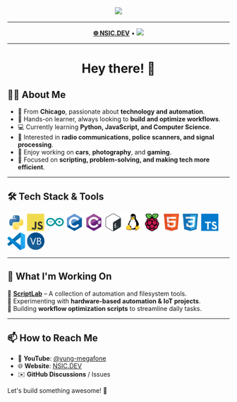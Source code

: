 <div align="center">
  <img height="150" src="https://avatars.githubusercontent.com/u/61205646" />
</div>

---

<div align="center">
  <a href="https://nsic.dev" target="_blank"><b>🌐 NSIC.DEV</b></a> •  
  <img src="https://visitor-badge.laobi.icu/badge?page_id=yung-megafone" />
</div>

---

<h1 align="center">Hey there! 👋</h1>

## 👨‍💻 About Me

- 📍 From **Chicago**, passionate about **technology and automation**.
- 🔧 Hands-on learner, always looking to **build and optimize workflows**.
- 💻 Currently learning **Python, JavaScript, and Computer Science**.
- 📡 Interested in **radio communications, police scanners, and signal processing**.
- 🚗 Enjoy working on **cars**, **photography**, and **gaming**.
- 🎯 Focused on **scripting, problem-solving, and making tech more efficient**.

---

## 🛠 Tech Stack & Tools

<div align="left">
  <img src="https://github.com/devicons/devicon/blob/master/icons/python/python-original.svg" height="40" alt="Python" />
  <img src="https://github.com/devicons/devicon/blob/master/icons/javascript/javascript-original.svg" height="40" alt="JavaScript" />
  <img src="https://github.com/devicons/devicon/blob/master/icons/arduino/arduino-original.svg" height="40" alt="Arduino" />
  <img src="https://github.com/devicons/devicon/blob/master/icons/c/c-original.svg" height="40" alt="C" />
  <img src="https://github.com/devicons/devicon/blob/master/icons/csharp/csharp-original.svg" height="40" alt="C#" />
  <img src="https://github.com/devicons/devicon/blob/master/icons/bash/bash-original.svg" height="40" alt="Bash" />
  <img src="https://github.com/devicons/devicon/blob/master/icons/linux/linux-original.svg" height="40" alt="Linux" />
  <img src="https://github.com/devicons/devicon/blob/master/icons/raspberrypi/raspberrypi-original.svg" height="40" alt="Raspberry Pi" />
  <img src="https://github.com/devicons/devicon/blob/master/icons/html5/html5-original.svg" height="40" alt="HTML5" />
  <img src="https://github.com/devicons/devicon/blob/master/icons/css3/css3-original.svg" height="40" alt="CSS3" />
  <img src="https://github.com/devicons/devicon/blob/master/icons/typescript/typescript-original.svg" height="40" alt="TypeScript" />
  <img src="https://github.com/devicons/devicon/blob/master/icons/vscode/vscode-original.svg" height="40" alt="VS Code" />
  <img src="https://github.com/devicons/devicon/blob/master/icons/visualbasic/visualbasic-original.svg" height="40" alt="Visual Basic" />
</div>

---

## 🚀 What I'm Working On
🔹 **[ScriptLab](https://github.com/yung-megafone/ScriptLab)** – A collection of automation and filesystem tools.  
🔹 Experimenting with **hardware-based automation & IoT projects**.  
🔹 Building **workflow optimization scripts** to streamline daily tasks.  

---

## 📫 How to Reach Me
- 🎥 **YouTube**: [@yung-megafone](https://www.youtube.com/@yung-megafone)  
- 🌐 **Website**: [NSIC.DEV](https://nsic.dev)  
- ✉️ **GitHub Discussions** / Issues  

Let's build something awesome! 🚀
